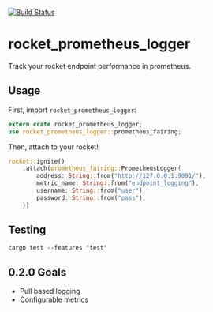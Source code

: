 [![Build Status](https://dev.azure.com/voineateodor/voineateodor/_apis/build/status/teovoinea.rocket_prometheus_logger?branchName=master)](https://dev.azure.com/voineateodor/voineateodor/_build/latest?definitionId=2&branchName=master)

# rocket_prometheus_logger

Track your rocket endpoint performance in prometheus.

## Usage

First, import `rocket_prometheus_logger`:

```rust
extern crate rocket_prometheus_logger;
use rocket_prometheus_logger::prometheus_fairing;
```

Then, attach to your rocket!

```rust
rocket::ignite()
    .attach(prometheus_fairing::PrometheusLogger{
        address: String::from("http://127.0.0.1:9091/"),
        metric_name: String::from("endpoint_logging"),
        username: String::from("user"),
        password: String::from("pass"),
    })
```

## Testing

```cargo test --features "test"```

## 0.2.0 Goals

* Pull based logging
* Configurable metrics
